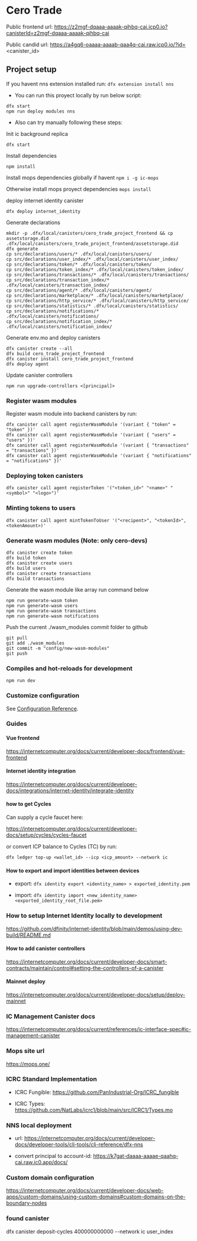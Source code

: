 <!-- TODO subdomain integration with `cerotrade.cl/alfa` -->
<!-- TODO delete beneficiary id from web3 register and migrate to web2 -->
<!-- TODO import irecs in dashboard -->
<!-- TODO prevent to add beneficiary request if exists in current register -->

# Cero Trade

Public frontend url: https://z2mgf-dqaaa-aaaak-qihbq-cai.icp0.io?canisterId=z2mgf-dqaaa-aaaak-qihbq-cai

Public candid url: https://a4gq6-oaaaa-aaaab-qaa4q-cai.raw.icp0.io/?id=<canister_id>

## Project setup

If you havent nns extension installed run:
`dfx extension install nns`

* You can run this proyect locally by run below script:
```
dfx start
npm run deploy modules nns
```


* Also can try manually following these steps:

Init ic background replica

`dfx start`

Install dependencies

`npm install`

Install mops dependencies globally if havent
`npm i -g ic-mops`

Otherwise install mops proyect dependencies
`mops install`


deploy internet identity canister

`dfx deploy internet_identity`

Generate declarations
```
mkdir -p .dfx/local/canisters/cero_trade_project_frontend && cp assetstorage.did .dfx/local/canisters/cero_trade_project_frontend/assetstorage.did
dfx generate
cp src/declarations/users/* .dfx/local/canisters/users/
cp src/declarations/user_index/* .dfx/local/canisters/user_index/
cp src/declarations/token/* .dfx/local/canisters/token/
cp src/declarations/token_index/* .dfx/local/canisters/token_index/
cp src/declarations/transactions/* .dfx/local/canisters/transactions/
cp src/declarations/transaction_index/* .dfx/local/canisters/transaction_index/
cp src/declarations/agent/* .dfx/local/canisters/agent/
cp src/declarations/marketplace/* .dfx/local/canisters/marketplace/
cp src/declarations/http_service/* .dfx/local/canisters/http_service/
cp src/declarations/statistics/* .dfx/local/canisters/statistics/
cp src/declarations/notifications/* .dfx/local/canisters/notifications/
cp src/declarations/notification_index/* .dfx/local/canisters/notification_index/
```

Generate env.mo and deploy canisters

```
dfx canister create --all
dfx build cero_trade_project_frontend
dfx canister install cero_trade_project_frontend
dfx deploy agent
```

Update canister controllers

`
npm run upgrade-controllers <[principal]>
`

### Register wasm modules

Register wasm module into backend canisters by run:
```
dfx canister call agent registerWasmModule '(variant { "token" = "token" })'
dfx canister call agent registerWasmModule '(variant { "users" = "users" })'
dfx canister call agent registerWasmModule '(variant { "transactions" = "transactions" })'
dfx canister call agent registerWasmModule '(variant { "notifications" = "notifications" })'
```

### Deploying token canisters
`
dfx canister call agent registerToken '("<token_id>" "<name>" "<symbol>" "<logo>")'
`

### Minting tokens to users
`
dfx canister call agent mintTokenToUser '("<recipent>", "<tokenId>", <tokenAmount>)'
`

### Generate wasm modules (Note: only cero-devs)
```
dfx canister create token
dfx build token
dfx canister create users
dfx build users
dfx canister create transactions
dfx build transactions
```

Generate the wasm module like array run command below

```
npm run generate-wasm token
npm run generate-wasm users
npm run generate-wasm transactions
npm run generate-wasm notifications
```

Push the current ./wasm_modules commit folder to github
```
git pull
git add ./wasm_modules
git commit -m "config/new-wasm-modules"
git push
```

### Compiles and hot-reloads for development
`npm run dev`

### Customize configuration
See [Configuration Reference](https://vitejs.dev/config/).


### Guides

#### Vue frontend
https://internetcomputer.org/docs/current/developer-docs/frontend/vue-frontend

#### Internet identity integration
https://internetcomputer.org/docs/current/developer-docs/integrations/internet-identity/integrate-identity

#### how to get Cycles

Can supply a cycle faucet here:

https://internetcomputer.org/docs/current/developer-docs/setup/cycles/cycles-faucet

or convert ICP balance to Cycles (TC) by run:

`dfx ledger top-up <wallet_id> --icp <icp_amount> --network ic`

#### How to export and import identities between devices
* export: `dfx identity export <identity_name> > exported_identity.pem`

* import: `dfx identity import <new_identity_name> <exported_identity_root_file.pem>`

### How to setup Internet Identity locally to development
https://github.com/dfinity/internet-identity/blob/main/demos/using-dev-build/README.md

#### How to add canister controllers
https://internetcomputer.org/docs/current/developer-docs/smart-contracts/maintain/control#setting-the-controllers-of-a-canister

#### Mainnet deploy
https://internetcomputer.org/docs/current/developer-docs/setup/deploy-mainnet

### IC Management Canister docs
https://internetcomputer.org/docs/current/references/ic-interface-spec#ic-management-canister

### Mops site url
https://mops.one/

### ICRC Standard Implementation
* ICRC Fungible: https://github.com/PanIndustrial-Org/ICRC_fungible

* ICRC Types: https://github.com/NatLabs/icrc1/blob/main/src/ICRC1/Types.mo

### NNS local deployment
* url: https://internetcomputer.org/docs/current/developer-docs/developer-tools/cli-tools/cli-reference/dfx-nns

* convert principal to account-id: https://k7gat-daaaa-aaaae-qaahq-cai.raw.ic0.app/docs/

### Custom domain configuration
https://internetcomputer.org/docs/current/developer-docs/web-apps/custom-domains/using-custom-domains#custom-domains-on-the-boundary-nodes

### found canister
dfx canister deposit-cycles 400000000000 --network ic user_index